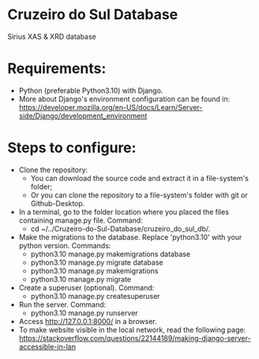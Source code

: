 # Cruzeiro do Sul Database
  Sirius XAS & XRD database

# Requirements:
  - Python (preferable Python3.10) with Django.
  - More about Django's environment configuration can be found in: https://developer.mozilla.org/en-US/docs/Learn/Server-side/Django/development_environment

# Steps to configure:
  - Clone the repository:
    - You can download the source code and extract it in a file-system's folder;
    - Or you can clone the repository to a file-system's folder with git or Github-Desktop.
  - In a terminal, go to the folder location where you placed the files containing manage.py file. Command:
    - cd ~/../Cruzeiro-do-Sul-Database/cruzeiro_do_sul_db/.
  - Make the migrations to the database. Replace 'python3.10' with your python version. Commands:
    - python3.10 manage.py makemigrations database
    - python3.10 manage.py migrate database
    - python3.10 manage.py makemigrations
    - python3.10 manage.py migrate
  - Create a superuser (optional). Command:
    - python3.10 manage.py createsuperuser
  - Run the server. Command:
    - python3.10 manage.py runserver
  - Access http://127.0.0.1:8000/ in a browser.
  - To make website visible in the local network, read the following page: https://stackoverflow.com/questions/22144189/making-django-server-accessible-in-lan
